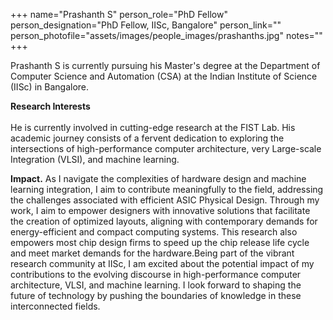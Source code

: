 +++
name="Prashanth S"
person_role="PhD Fellow"
person_designation="PhD Fellow, IISc, Bangalore"
person_link=""
person_photofile="assets/images/people_images/prashanths.jpg"
notes=""
+++

 
Prashanth S is currently pursuing his Master's degree at the Department of Computer Science and Automation (CSA) at the Indian Institute of Science (IISc) in Bangalore.

<b>Research Interests</b>
<br><br>
He is currently involved in cutting-edge research at the FIST Lab. His academic journey consists of a fervent dedication to exploring the intersections of high-performance computer architecture, very Large-scale Integration (VLSI), and machine learning.


<b>Impact.</b> As I navigate the complexities of hardware design and machine learning integration, I aim to contribute meaningfully to the field, addressing the challenges associated with efficient ASIC Physical Design. Through my work, I aim to empower designers with innovative solutions that facilitate the creation of optimized layouts, aligning with contemporary demands for energy-efficient and compact computing systems. This research also empowers most chip design firms to speed up the chip release life cycle and meet market demands for the hardware.Being part of the vibrant research community at IISc, I am excited about the potential impact of my contributions to the evolving discourse in high-performance computer architecture, VLSI, and machine learning. I look forward to shaping the future of technology by pushing the boundaries of knowledge in these interconnected fields.



